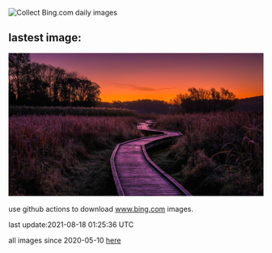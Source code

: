 ![Collect Bing.com daily images](https://github.com/counter2015/bing-daily-images/workflows/Collect%20Bing.com%20daily%20images/badge.svg)
## lastest image:
![](images/PochuckValley.jpg)

use github actions to download www.bing.com images.

last update:2021-08-18 01:25:36 UTC

all images since 2020-05-10 [here](https://github.com/counter2015/bing-daily-images/tree/master/images) 
